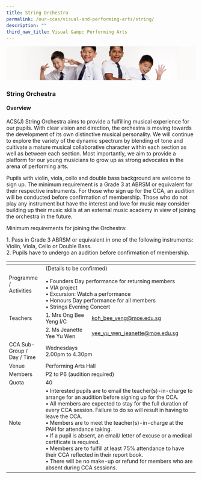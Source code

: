 ```yaml
---
title: String Orchestra
permalink: /our-ccas/visual-and-performing-arts/string/
description: ""
third_nav_title: Visual &amp; Performing Arts
---
```

![](/images/Sub-banner2.jpg)

### String Orchestra

#### Overview

  

ACS(J) String Orchestra aims to provide a fulfilling musical experience for our pupils. With clear vision and direction, the orchestra is moving towards the development of its own distinctive musical personality. We will continue to explore the variety of the dynamic spectrum by blending of tone and cultivate a mature musical collaborative character within each section as well as between each section. Most importantly, we aim to provide a platform for our young musicians to grow up as strong advocates in the arena of performing arts.

  

Pupils with violin, viola, cello and double bass background are welcome to sign up. The minimum requirement is a Grade 3 at ABRSM or equivalent for their respective instruments. For those who sign up for the CCA, an audition will be conducted before confirmation of membership. Those who do not play any instrument but have the interest and love for music may consider building up their music skills at an external music academy in view of joining the orchestra in the future.

  

Minimum requirements for joining the Orchestra:

  

1\.  Pass in Grade 3 ABRSM or equivalent in one of the following instruments: Violin, Viola, Cello or Double Bass. <br>
2\.  Pupils have to undergo an audition before confirmation of membership.

<table><thead><tr><th></th><th></th><th></th></tr></thead><tbody><tr><td>Programme / <br>Activities<br><br></td><td colspan="2">(Details to be confirmed)<br><br>• Founders Day performance for returning members<br>• VIA project<br>• Excursion: Watch a performance<br>• Honours Day performance for all members<br>• Strings Evening Concert</td></tr><tr><td>Teachers</td><td>1.  Mrs Ong Bee Yeng  I/C</td><td><a href="mailto:koh_bee_yeng@moe.edu.sg">koh_bee_yeng@moe.edu.sg</a><br></td></tr><tr><td> </td><td>2.  Ms Jeanette Yee Yu Wen <br></td><td><a href="mailto:yee_yu_wen_jeanette@moe.edu.sg">yee_yu_wen_jeanette@moe.edu.sg</a><br></td></tr><tr><td>CCA Sub-Group /<br>Day / Time</td><td colspan="2">Wednesdays<br>2.00pm to 4.30pm</td></tr><tr><td>Venue</td><td colspan="2">Performing Arts Hall</td></tr><tr><td>Members</td><td colspan="2">P2 to P6 (audition required)</td></tr><tr><td>Quota</td><td colspan="2">40</td></tr><tr><td>Note<br><br><br></td><td colspan="2">• Interested pupils are to email the teacher(s)-in-charge to arrange for an audition before signing up for the CCA.<br>• All members are expected to stay for the full duration of every CCA session. Failure to do so will result in having to leave the CCA.<br>• Members are to meet the teacher(s)-in-charge at the PAH for attendance taking.<br>• If a pupil is absent, an email/ letter of excuse or a medical certificate is required.<br>• Members are to fulfill at least 75% attendance to have their CCA reflected in their report book.<br>• There will be no make-up or refund for members who are absent during CCA sessions.</td></tr></tbody></table>